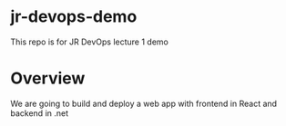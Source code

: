 # jr-devops-demo
This repo is for JR DevOps lecture 1 demo


# Overview 

We are going to build and deploy a web app with frontend in React and backend in .net